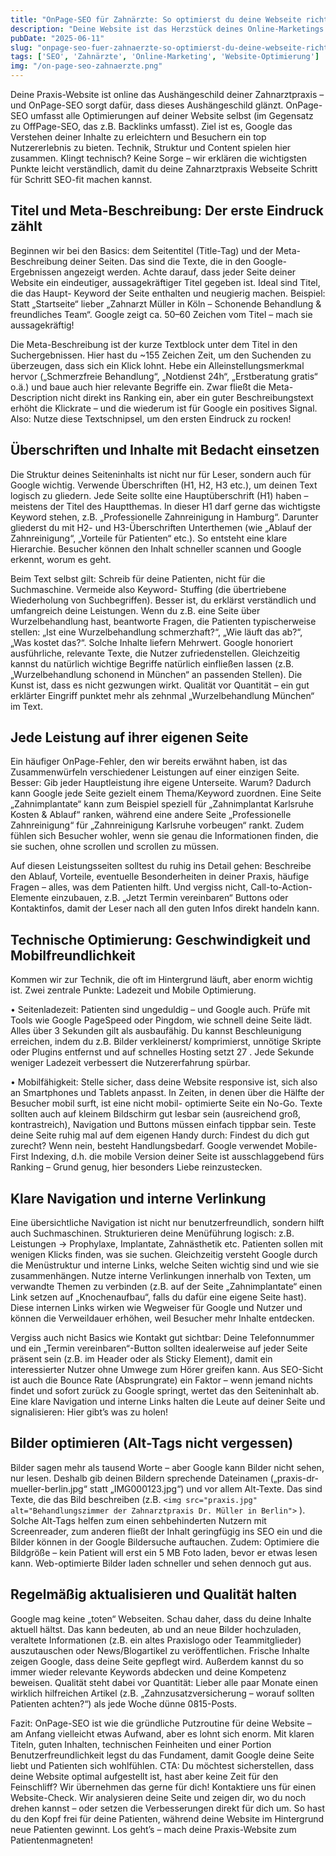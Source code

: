 ```yaml
---
title: "OnPage-SEO für Zahnärzte: So optimierst du deine Webseite richtig"
description: "Deine Website ist das Herzstück deines Online-Marketings. Hier erfährst du, wie du mit OnPage-SEO deine Zahnarzt-Website für Google und Patienten optimierst – von Überschriften und Keywords über Ladezeiten bis zur mobilen Nutzung. Eine Schritt-für-Schritt-Anleitung für bessere Rankings und Nutzererlebnisse."
pubDate: "2025-06-11"
slug: "onpage-seo-fuer-zahnaerzte-so-optimierst-du-deine-webseite-richtig"
tags: ['SEO', 'Zahnärzte', 'Online-Marketing', 'Website-Optimierung']
img: "/on-page-seo-zahnaerzte.png"
---
```


Deine Praxis-Website ist online das Aushängeschild deiner Zahnarztpraxis – und OnPage-SEO sorgt dafür, dass dieses Aushängeschild glänzt. OnPage-SEO umfasst alle Optimierungen auf deiner Website selbst (im Gegensatz zu OffPage-SEO, das z.B. Backlinks umfasst). Ziel ist es, Google das Verstehen deiner Inhalte zu erleichtern und Besuchern ein top Nutzererlebnis zu bieten. Technik, Struktur und Content spielen hier zusammen. Klingt technisch? Keine Sorge – wir erklären die wichtigsten Punkte leicht verständlich, damit du deine Zahnarztpraxis Webseite Schritt für Schritt SEO-fit machen kannst.

## Titel und Meta-Beschreibung: Der erste Eindruck zählt

Beginnen wir bei den Basics: dem Seitentitel (Title-Tag) und der Meta-Beschreibung deiner Seiten. Das sind die Texte, die in den Google-Ergebnissen angezeigt werden. Achte darauf, dass jeder Seite deiner Website ein eindeutiger, aussagekräftiger Titel gegeben ist. Ideal sind Titel, die das Haupt- Keyword der Seite enthalten und neugierig machen. Beispiel: Statt „Startseite“ lieber „Zahnarzt Müller in Köln – Schonende Behandlung & freundliches Team“. Google zeigt ca. 50–60 Zeichen vom Titel – mach sie aussagekräftig!

Die Meta-Beschreibung ist der kurze Textblock unter dem Titel in den Suchergebnissen. Hier hast du ~155 Zeichen Zeit, um den Suchenden zu überzeugen, dass sich ein Klick lohnt. Hebe ein Alleinstellungsmerkmal hervor („Schmerzfreie Behandlung“, „Notdienst 24h“, „Erstberatung gratis“ o.ä.) und baue auch hier relevante Begriffe ein. Zwar fließt die Meta-Description nicht direkt ins Ranking ein, aber ein guter Beschreibungstext erhöht die Klickrate – und die wiederum ist für Google ein positives Signal. Also: Nutze diese Textschnipsel, um den ersten Eindruck zu rocken!

## Überschriften und Inhalte mit Bedacht einsetzen

Die Struktur deines Seiteninhalts ist nicht nur für Leser, sondern auch für Google wichtig. Verwende Überschriften (H1, H2, H3 etc.), um deinen Text logisch zu gliedern. Jede Seite sollte eine Hauptüberschrift (H1) haben – meistens der Titel des Hauptthemas. In dieser H1 darf gerne das wichtigste Keyword stehen, z.B. „Professionelle Zahnreinigung in Hamburg“. Darunter gliederst du mit H2- und H3-Überschriften Unterthemen (wie „Ablauf der Zahnreinigung“, „Vorteile für Patienten“ etc.). So entsteht eine klare Hierarchie. Besucher können den Inhalt schneller scannen und Google erkennt, worum es geht.

Beim Text selbst gilt: Schreib für deine Patienten, nicht für die Suchmaschine. Vermeide also Keyword- Stuffing (die übertriebene Wiederholung von Suchbegriffen). Besser ist, du erklärst verständlich und umfangreich deine Leistungen. Wenn du z.B. eine Seite über Wurzelbehandlung hast, beantworte Fragen, die Patienten typischerweise stellen: „Ist eine Wurzelbehandlung schmerzhaft?“, „Wie läuft das ab?“, „Was kostet das?“. Solche Inhalte liefern Mehrwert. Google honoriert ausführliche, relevante Texte, die Nutzer zufriedenstellen. Gleichzeitig kannst du natürlich wichtige Begriffe natürlich einfließen lassen (z.B. „Wurzelbehandlung schonend in München“ an passenden Stellen). Die Kunst ist, dass es nicht gezwungen wirkt. Qualität vor Quantität – ein gut erklärter Eingriff punktet mehr als zehnmal „Wurzelbehandlung München“ im Text.

## Jede Leistung auf ihrer eigenen Seite

Ein häufiger OnPage-Fehler, den wir bereits erwähnt haben, ist das Zusammenwürfeln verschiedener Leistungen auf einer einzigen Seite. Besser: Gib jeder Hauptleistung ihre eigene Unterseite. Warum? Dadurch kann Google jede Seite gezielt einem Thema/Keyword zuordnen. Eine Seite „Zahnimplantate“ kann zum Beispiel speziell für „Zahnimplantat Karlsruhe Kosten & Ablauf“ ranken, während eine andere Seite „Professionelle Zahnreinigung“ für „Zahnreinigung Karlsruhe vorbeugen“ rankt. Zudem fühlen sich Besucher wohler, wenn sie genau die Informationen finden, die sie suchen, ohne scrollen und scrollen zu müssen.

Auf diesen Leistungsseiten solltest du ruhig ins Detail gehen: Beschreibe den Ablauf, Vorteile, eventuelle Besonderheiten in deiner Praxis, häufige Fragen – alles, was dem Patienten hilft. Und vergiss nicht, Call-to-Action-Elemente einzubauen, z.B. „Jetzt Termin vereinbaren“ Buttons oder Kontaktinfos, damit der Leser nach all den guten Infos direkt handeln kann.

## Technische Optimierung: Geschwindigkeit und Mobilfreundlichkeit

Kommen wir zur Technik, die oft im Hintergrund läuft, aber enorm wichtig ist. Zwei zentrale Punkte: Ladezeit und Mobile Optimierung.

• Seitenladezeit: Patienten sind ungeduldig – und Google auch. Prüfe mit Tools wie Google PageSpeed oder Pingdom, wie schnell deine Seite lädt. Alles über 3 Sekunden gilt als ausbaufähig. Du kannst Beschleunigung erreichen, indem du z.B. Bilder verkleinerst/ komprimierst, unnötige Skripte oder Plugins entfernst und auf schnelles Hosting setzt 27 . Jede Sekunde weniger Ladezeit verbessert die Nutzererfahrung spürbar.

• Mobilfähigkeit: Stelle sicher, dass deine Website responsive ist, sich also an Smartphones und Tablets anpasst. In Zeiten, in denen über die Hälfte der Besucher mobil surft, ist eine nicht mobil- optimierte Seite ein No-Go. Texte sollten auch auf kleinem Bildschirm gut lesbar sein (ausreichend groß, kontrastreich), Navigation und Buttons müssen einfach tippbar sein. Teste deine Seite ruhig mal auf dem eigenen Handy durch: Findest du dich gut zurecht? Wenn nein, besteht Handlungsbedarf. Google verwendet Mobile-First Indexing, d.h. die mobile Version deiner Seite ist ausschlaggebend fürs Ranking – Grund genug, hier besonders Liebe reinzustecken.

## Klare Navigation und interne Verlinkung

Eine übersichtliche Navigation ist nicht nur benutzerfreundlich, sondern hilft auch Suchmaschinen. Strukturieren deine Menüführung logisch: z.B. Leistungen -> Prophylaxe, Implantate, Zahnästhetik etc. Patienten sollen mit wenigen Klicks finden, was sie suchen. Gleichzeitig versteht Google durch die Menüstruktur und interne Links, welche Seiten wichtig sind und wie sie zusammenhängen. Nutze interne Verlinkungen innerhalb von Texten, um verwandte Themen zu verbinden (z.B. auf der Seite „Zahnimplantate“ einen Link setzen auf „Knochenaufbau“, falls du dafür eine eigene Seite hast). Diese internen Links wirken wie Wegweiser für Google und Nutzer und können die Verweildauer erhöhen, weil Besucher mehr Inhalte entdecken.

Vergiss auch nicht Basics wie Kontakt gut sichtbar: Deine Telefonnummer und ein „Termin vereinbaren“-Button sollten idealerweise auf jeder Seite präsent sein (z.B. im Header oder als Sticky Element), damit ein interessierter Nutzer ohne Umwege zum Hörer greifen kann. Aus SEO-Sicht ist auch die Bounce Rate (Absprungrate) ein Faktor – wenn jemand nichts findet und sofort zurück zu Google springt, wertet das den Seiteninhalt ab. Eine klare Navigation und interne Links halten die Leute auf deiner Seite und signalisieren: Hier gibt’s was zu holen!

## Bilder optimieren (Alt-Tags nicht vergessen)

Bilder sagen mehr als tausend Worte – aber Google kann Bilder nicht sehen, nur lesen. Deshalb gib deinen Bildern sprechende Dateinamen („praxis-dr-mueller-berlin.jpg“ statt „IMG000123.jpg“) und vor allem Alt-Texte. Das sind Texte, die das Bild beschreiben (z.B. ``<img src="praxis.jpg" alt="Behandlungszimmer der Zahnarztpraxis Dr. Müller in Berlin">`` ). Solche Alt-Tags helfen zum einen sehbehinderten Nutzern mit Screenreader, zum anderen fließt der Inhalt geringfügig ins SEO ein und die Bilder können in der Google Bildersuche auftauchen. Zudem: Optimiere die Bildgröße – kein Patient will erst ein 5 MB Foto laden, bevor er etwas lesen kann. Web-optimierte Bilder laden schneller und sehen dennoch gut aus.

## Regelmäßig aktualisieren und Qualität halten

Google mag keine „toten“ Webseiten. Schau daher, dass du deine Inhalte aktuell hältst. Das kann bedeuten, ab und an neue Bilder hochzuladen, veraltete Informationen (z.B. ein altes Praxislogo oder Teammitglieder) auszutauschen oder News/Blogartikel zu veröffentlichen. Frische Inhalte zeigen Google, dass deine Seite gepflegt wird. Außerdem kannst du so immer wieder relevante Keywords abdecken und deine Kompetenz beweisen. Qualität steht dabei vor Quantität: Lieber alle paar Monate einen wirklich hilfreichen Artikel (z.B. „Zahnzusatzversicherung – worauf sollten Patienten achten?“) als jede Woche dünne 0815-Posts.

Fazit: OnPage-SEO ist wie die gründliche Putzroutine für deine Website – am Anfang vielleicht etwas Aufwand, aber es lohnt sich enorm. Mit klaren Titeln, guten Inhalten, technischen Feinheiten und einer Portion Benutzerfreundlichkeit legst du das Fundament, damit Google deine Seite liebt und Patienten sich wohlfühlen.
CTA: Du möchtest sicherstellen, dass deine Website optimal aufgestellt ist, hast aber keine Zeit für den Feinschliff? Wir übernehmen das gerne für dich! Kontaktiere uns für einen Website-Check. Wir analysieren deine Seite und zeigen dir, wo du noch drehen kannst – oder setzen die Verbesserungen direkt für dich um. So hast du den Kopf frei für deine Patienten, während deine Website im Hintergrund neue Patienten gewinnt. Los geht’s – mach deine Praxis-Website zum Patientenmagneten!